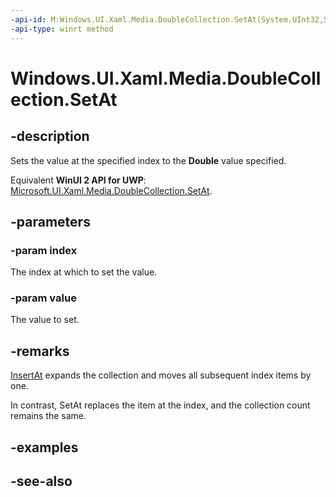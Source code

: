 ```yaml
---
-api-id: M:Windows.UI.Xaml.Media.DoubleCollection.SetAt(System.UInt32,System.Double)
-api-type: winrt method
---
```


<!-- Method syntax
public void SetAt(System.UInt32 index, System.Double value)
-->

# Windows.UI.Xaml.Media.DoubleCollection.SetAt

## -description
Sets the value at the specified index to the **Double** value specified.

Equivalent **WinUI 2 API for UWP**: [Microsoft.UI.Xaml.Media.DoubleCollection.SetAt](/windows/winui/api/microsoft.ui.xaml.media.doublecollection.setat).

## -parameters
### -param index
The index at which to set the value.

### -param value
The value to set.

## -remarks
[InsertAt](doublecollection_insertat_1903154992.md) expands the collection and moves all subsequent index items by one.

In contrast, SetAt replaces the item at the index, and the collection count remains the same.

## -examples

## -see-also
